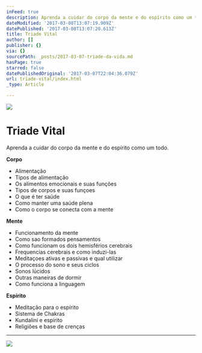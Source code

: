 ```yaml
---
inFeed: true
description: Aprenda a cuidar do corpo da mente e do espírito como um todo.
dateModified: '2017-03-08T13:07:19.909Z'
datePublished: '2017-03-08T13:07:20.613Z'
title: Triade Vital
author: []
publisher: {}
via: {}
sourcePath: _posts/2017-03-07-triade-da-vida.md
hasPage: true
starred: false
datePublishedOriginal: '2017-03-07T22:04:36.079Z'
url: triade-vital/index.html
_type: Article

---
```

![](https://the-grid-user-content.s3-us-west-2.amazonaws.com/db86c9f1-3d75-406d-9109-996d3b5d2692.jpg)

# Triade Vital

Aprenda a cuidar do corpo da mente e do espírito como um todo.

**Corpo**

* Alimentação
* Tipos de alimentação
* Os alimentos emocionais e suas funções
* Tipos de corpos e suas funçoes
* O que é ter saúde
* Como manter uma saúde plena
* Como o corpo se conecta com a mente

**Mente**

* Funcionamento da mente
* Como sao formados pensamentos
* Como funcionam os dois hemisférios cerebrais
* Frequencias cerebrais e como induzi-las
* Meditaçoes ativas e passivas e qual utilizar
* O processo do sono e seus ciclos
* Sonos lúcidos
* Outras maneiras de dormir
* Como funciona a linguagem

**Espirito**

* Meditação para o espírito
* Sistema de Chakras
* Kundaliní e espirito
* Religiões e base de crenças

---

![](https://the-grid-user-content.s3-us-west-2.amazonaws.com/cc40727d-07f3-4fe9-9e42-231588da4e4e.jpg)